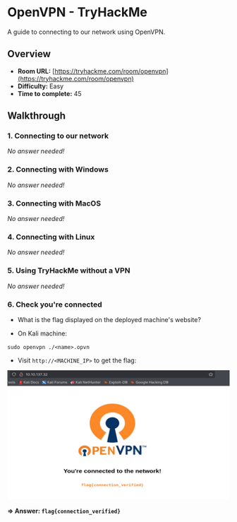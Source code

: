 # OpenVPN - TryHackMe

A guide to connecting to our network using OpenVPN.

## Overview

- **Room URL:** [https://tryhackme.com/room/openvpn](https://tryhackme.com/room/openvpn)
- **Difficulty:** Easy
- **Time to complete:** 45

## Walkthrough

### 1. Connecting to our network

_No answer needed!_

### 2. Connecting with Windows

_No answer needed!_

### 3. Connecting with MacOS

_No answer needed!_

### 4. Connecting with Linux

_No answer needed!_

### 5. Using TryHackMe without a VPN

_No answer needed!_

### 6. Check you're connected

- <p>What is the flag displayed on the deployed machine's website?</p>
- On Kali machine:

```
sudo openvpn ./<name>.opvn
```

- Visit `http://<MACHINE_IP>` to get the flag:

![Guide image](./screenshots/openvpn-1.png)

**=> Answer: `flag{connection_verified}`**
